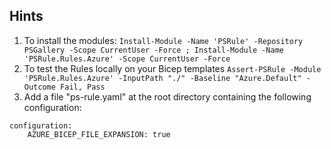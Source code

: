 ##  Hints
1.  To install the modules: ` Install-Module -Name 'PSRule' -Repository PSGallery -Scope CurrentUser -Force ; Install-Module -Name 'PSRule.Rules.Azure' -Scope CurrentUser -Force ` 
2. To test the Rules locally on your Bicep templates ` Assert-PSRule -Module 'PSRule.Rules.Azure' -InputPath "./" -Baseline "Azure.Default" -Outcome Fail, Pass `
3.  Add a file "ps-rule.yaml" at the root directory containing the following configuration: 
```# YAML: Enable expansion for Bicep source files.
configuration:
    AZURE_BICEP_FILE_EXPANSION: true
```
